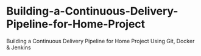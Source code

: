 # Building-a-Continuous-Delivery-Pipeline-for-Home-Project
Building a Continuous Delivery Pipeline for Home Project Using Git, Docker &amp; Jenkins

